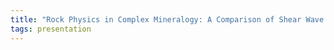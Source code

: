 ```yaml
---
title: "Rock Physics in Complex Mineralogy: A Comparison of Shear Wave Prediction Models for Rock Physics (Erik Alvarez and Jonathan Hall of Senergy Ltd.)"
tags: presentation 
---
```

